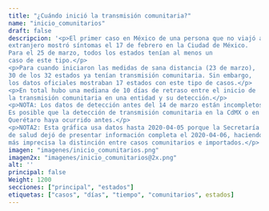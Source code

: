 ```yaml
---
title: "¿Cuándo inició la transmisión comunitaria?"
name: "inicio_comunitarios"
draft: false
descripcion: '<p>El primer caso en México de una persona que no viajó al
extranjero mostró síntomas el 17 de febrero en la Ciudad de México.
Para el 25 de marzo, todos los estados tenían al menos un
caso de este tipo.</p>
<p>Para cuando iniciaron las medidas de sana distancia (23 de marzo),
30 de los 32 estados ya tenían transmisión comunitaria. Sin embargo,
los datos oficiales mostraban 17 estados con este tipo de casos.</p>
<p>En total hubo una mediana de 10 días de retraso entre el inicio de
la transmisión comunitaria en una entidad y su detección.</p>
<p>NOTA: Los datos de detección antes del 14 de marzo están incompletos.
Es posible que la detección de transmisión comunitaria en la CdMX o en
Querétaro haya ocurrido antes.</p>
<p>NOTA2: Esta gráfica usa datos hasta 2020-04-05 porque la Secretaría
de salud dejó de presentar información completa el 2020-04-06, haciendo
más imprecisa la distinción entre casos comunitarios e importados.</p>'
imagen: "imagenes/inicio_comunitarios.png"
imagen2x: "imagenes/inicio_comunitarios@2x.png"
alt: ''
principal: false
Weight: 1200
secciones: ["principal", "estados"]
etiquetas: ["casos", "días", "tiempo", "comunitarios", estados]
---
```

